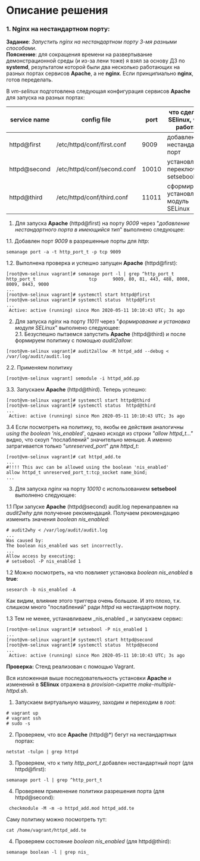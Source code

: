 # Описание решения
### 1. Nginx на нестандартном порту:
__Задание__: _Запустить nginx на нестандартном порту 3-мя разными способами_.  
__Пояснение__: для сокращения времени на развертывание демонстрационной среды (и из-за лени тоже) я взял за основу ДЗ по __systemd__, результатом которой были два несколько работающих на разных портах сервисов __Apache__, а не __nginx__. Если принципиально __nginx__, готов переделать.

В _vm-selinux_ подготовлена следующая конфигурация сервисов __Apache__ для запуска на разных портах:
 
service name|config file|port|что сделано в SElinux, чтобы работало
---|---|---|---
httpd@first|/etc/httpd/conf/first.conf|9009|добавлен нестандартный порт
httpd@second|/etc/httpd/conf/second.conf|10010|установлен переключатель setsebool
httpd@third|/etc/httpd/conf/third.conf|11011|сформирован и установлен модуль SELinux


1. Для запуска __Apache__ (httpd@first) на порту _9009_ через "_добавление нестандартного порта в имеющийся тип_" выполнено следующее:

1.1. Добавлен порт _9009_ в разрешенные порты для _http_:
```
semanage port -a -t http_port_t -p tcp 9009
```
1.2. Выполнена проверка и успешно запущен __Apache__ (httpd@first):
```
[root@vm-selinux vagrant]# semanage port -l | grep ^http_port_t
http_port_t                    tcp      9009, 80, 81, 443, 488, 8008, 8009, 8443, 9000
...
[root@vm-selinux vagrant]# systemctl start httpd@first
[root@vm-selinux vagrant]# systemctl status  httpd@first
...
 Active: active (running) since Mon 2020-05-11 10:10:43 UTC; 3s ago
```

2. Для запуска _nginx_ на порту _11011_ через "_формирование и установка модуля SELinux_" выполнено следующее:  
2.1. Безуспешно пытаемся запустить __Apache__ (httpd@third) и после формируем политику с помощью _audit2allow_:
```
[root@vm-selinux vagrant]# audit2allow -M httpd_add --debug < /var/log/audit/audit.log
```
2.2. Применяем политику 
```
[root@vm-selinux vagrant] semodule -i httpd_add.pp
```
3.3. Запускаем __Apache__ (httpd@third). Теперь успешно:
```
[root@vm-selinux vagrant]# systemctl start httpd@third
[root@vm-selinux vagrant]# systemctl status  httpd@third
...
 Active: active (running) since Mon 2020-05-11 10:10:43 UTC; 3s ago
```
3.4 Если посмотреть на политику, то, якобы ее действия аналогичны _using the boolean 'nis_enabled'_, однако исходя из строки _"allow httpd_t..."_ видно, что скоуп "послаблений" значительно меньше. А именно затрагивается только "_unreserved_port_" для _httpd_t_:
```
[root@vm-selinux vagrant]# cat httpd_add.te
...
#!!!! This avc can be allowed using the boolean 'nis_enabled'
allow httpd_t unreserved_port_t:tcp_socket name_bind;
...
```
3. Для запуска _nginx_ на порту _10010_ c использованием __setsebool__ выполнено следующее:

1.1 При запуске __Apache__ (httpd@second)  audit.log перенаправлен на _audit2why_ для получение рекомендаций. Получаем рекомендацию изменить значения _boolean nis_enabled_:
```
# audit2why < /var/log/audit/audit.log
...
Was caused by:
The boolean nis_enabled was set incorrectly.
...
Allow access by executing:
# setsebool -P nis_enabled 1
```

1.2 Можно посмотреть, на что повлияет установка _boolean nis_enabled_ в __true__:
```
sesearch -b nis_enabled -A
```
Как видим, влияние этого триггера очень большое. И это плохо, т.к. слишком много "послаблений" ради _httpd_ на нестандартном порту.

1.3 Тем не менее, устанавливаем _nis_enabled _ и запускаем сервис:
```
[root@vm-selinux vagrant]# setsebool -P nis_enabled 1
...
[root@vm-selinux vagrant]# systemctl start httpd@second
[root@vm-selinux vagrant]# systemctl status  httpd@second
...
 Active: active (running) since Mon 2020-05-11 10:10:43 UTC; 3s ago
```
  
  

__Проверка:__
Стенд реализован с помощью Vagrant.
  
Вся изложенная выше последовательность установки __Apache__ и изменений в __SElinux__ отражена в _provision_-скрипте _make-multiple-httpd.sh_.
1. Запускаем виртуальную машину, заходим и переходим в _root_:
```
# vagrant up
# vagrant ssh
# sudo -s
```
2. Проверяем, что все __Apache__ (httpd@*) бегут на нестандартных портах:
```
netstat -tulpn | grep httpd
```
3. Проверяем, что к типу _http_port_t_ добавлен нестандартный порт (для httpd@first):
```
semanage port -l | grep ^http_port_t
```
4. Проверяем применение политики разрешения порта (для httpd@second):
```
 checkmodule -M -m -o httpd_add.mod httpd_add.te
```
Саму политику можно посмотреть тут:
```
cat /home/vagrant/httpd_add.te
```
4. Проверяем состояние _boolean nis_enabled_ (для httpd@third):
```
semanage boolean -l | grep nis_
```

